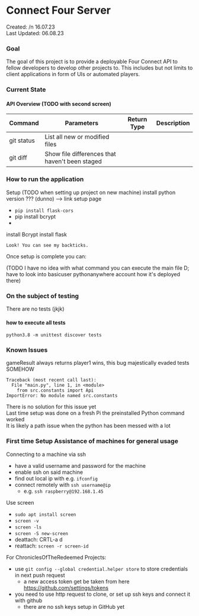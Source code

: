 # Connect Four Server

Created: /n 16.07.23  
Last Updated: 06.08.23

### Goal

The goal of this project is to provide a deployable Four Connect API to fellow developers to develop other projects to.
This includes but not limits to client applications in form of UIs or automated players.

### Current State

#### API Overview (TODO with second screen)

| Command    | Parameters                                     | Return Type | Description | 
|------------|------------------------------------------------|-------------|-------------| 
| git status | List all new or modified files                 |             |             | 
| git diff   | Show file differences that haven't been staged |             |             | 

### How to run the application

Setup (TODO when setting up project on new machine)
install python version ???  (dunno)
--> link setup page  

 - `pip install flask-cors`
 - pip install bcrypt
 - 
install Bcrypt
install flask

```
Look! You can see my backticks.
```
 
Once setup is complete you can:

(TODO I have no idea with what command you can execute the main file D; have to look into basicuser pythonanywhere account how it's deployed there)


### On the subject of testing

There are no tests (jkjk)

#### how to execute all tests

`python3.8 -m unittest discover tests`


### Known Issues

gameResult always returns player1 wins, this bug majestically evaded tests SOMEHOW

```
Traceback (most recent call last):
  File "main.py", line 1, in <module>
    from src.constants import Api
ImportError: No module named src.constants
```
There is no solution for this issue yet  
Last time setup was done on a fresh Pi the preinstalled Python command worked  
It is likely a path issue when the python has been messed with a lot

### First time Setup Assistance of machines for general usage

Connecting to a machine via ssh
 - have a valid username and password for the machine
 - enable ssh on said machine
 - find out local ip with e.g. `ifconfig`
 - connect remotely with `ssh username@ip`  
   - e.g. `ssh raspberry@192.168.1.45`

Use screen
 - `sudo apt install screen`
 - `screen -v`
 - `screen -ls`
 - `screen -S new-screen`
 - deattach: CRTL-a d 
 - reattach: `screen -r screen-id`

For ChroniclesOfTheRedeemed Projects:

 - use `git config --global credential.helper store` to store credentials in next push request
   - a new access token get be taken from here https://github.com/settings/tokens
 - you need to use http request to clone, or set up ssh keys and connect it with github
   - there are no ssh keys setup in GitHub yet